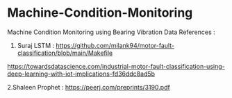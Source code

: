 # Machine-Condition-Monitoring
Machine Condition Monitoring using Bearing Vibration Data
References :
1. Suraj LSTM : https://github.com/milank94/motor-fault-classification/blob/main/Makefile

https://towardsdatascience.com/industrial-motor-fault-classification-using-deep-learning-with-iot-implications-fd36ddc8ad5b

2.Shaleen Prophet : https://peerj.com/preprints/3190.pdf
